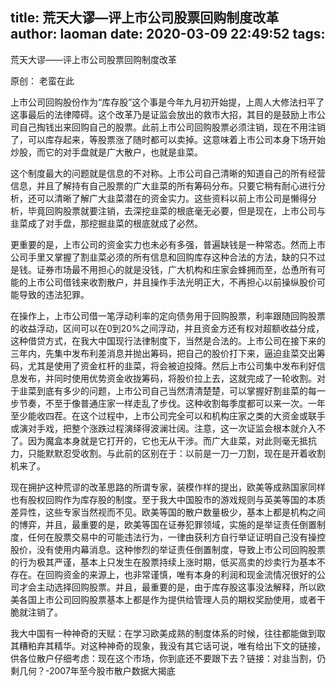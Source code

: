title: 荒天大谬—评上市公司股票回购制度改革
author: laoman
date: 2020-03-09 22:49:52
tags:
---
荒天大谬——评上市公司股票回购制度改革

原创： 老蛮在此

上市公司回购股份作为“库存股”这个事是今年九月初开始提，上周人大修法扫平了这事最后的法律障碍。这个改革乃是证监会放出的救市大招，其目的是鼓励上市公司自己掏钱出来回购自己的股票。此前上市公司回购股票必须注销，现在不用注销了，可以库存起来，等股票涨了随时都可以卖掉。这意味着上市公司本身下场开始炒股，而它的对手盘就是广大散户，也就是韭菜。

这个制度最大的问题就是信息的不对称。上市公司自己清晰的知道自己的所有经营信息，并且了解持有自己股票的广大韭菜的所有筹码分布。只要它稍有耐心进行分析，还可以清晰了解广大韭菜潜在的资金实力。这些资料以前上市公司是懒得分析，毕竟回购股票就要注销，去深挖韭菜的根底毫无必要，但是现在，上市公司与韭菜成了对手盘，那挖掘韭菜的根底就成了必然。

更重要的是，上市公司的资金实力也未必有多强，普遍缺钱是一种常态。然而上市公司手里又掌握了割韭菜必须的所有信息和回购库存这种合法的方法，缺的只不过是钱。证券市场最不用担心的就是没钱，广大机构和庄家会蜂拥而至，怂恿所有可能的上市公司借钱来收割散户，并且操作手法光明正大，不再担心以前操纵股价可能导致的违法犯罪。

在操作上，上市公司借一笔浮动利率的定向债务用于回购股票，利率跟随回购股票的收益浮动，区间可以在0到20%之间浮动，并且资金方还有权对超额收益分成，这种借贷方式，在我大中国现行法律制度下，当然是合法的。上市公司在接下来的三年内，先集中发布利差消息并抛出筹码，把自己的股价打下来，逼迫韭菜交出筹码，尤其是使用了资金杠杆的韭菜，将会被迫投降。然后上市公司集中发布利好信息发布，并同时使用优势资金收拢筹码，将股价拉上去，这就完成了一轮收割。对于韭菜到底有多少的问题，上市公司自己当然清清楚楚，可以掌握好割韭菜的每一步节奏，不至于像普通庄家一样走乱了步伐。这种收割每季度都可以来一次。一年至少能收四茬。在这个过程中，上市公司完全可以和机构庄家之类的大资金或联手或演对手戏，把整个涨跌过程演绎得波澜壮阔。注意，这一次证监会根本就介入不了。因为魔盒本身就是它打开的，它也无从干涉。而广大韭菜，对此则毫无抵抗力，只能默默忍受收割。与此前的区别在于：以前是一刀一刀割，现在是开着收割机来了。

现在拥护这种荒谬的改革思路的所谓专家，装模作样的提出，欧美等成熟国家同样也有股权回购作为库存股的制度。至于我大中国股市的游戏规则与英美等国的本质差异性，这些专家当然视而不见。欧美等国的散户数量极少，基本上都是机构之间的博弈，并且，最重要的是，欧美等国在证券犯罪领域，实施的是举证责任倒置制度，任何在股票交易中的可能违法行为，一律由获利方自行举证证明自己没有操控股价，没有使用内幕消息。这种惨烈的举证责任倒置制度，导致上市公司回购股票的行为极其严谨，基本上只发生在股票持续上涨时期，低买高卖的炒卖行为基本不存在。在回购资金的来源上，也非常谨慎，唯有本身的利润和现金流情况很好的公司才会主动选择回购股票。并且，最重要的是，由于库存股这事没法解释，所以欧美各国上市公司回购股票基本上都是作为提供给管理人员的期权奖励使用，或者干脆就注销了。

我大中国有一种神奇的天赋：在学习欧美成熟的制度体系的时候，往往都能做到取其糟粕弃其精华。对这种神奇的现象，我没有其它话可说，唯有给出下文的链接，供各位散户仔细考虑：现在这个市场，你到底还不要跟下去？链接：对韭当割，仍剩几何？-2007年至今股市散户数据大揭底